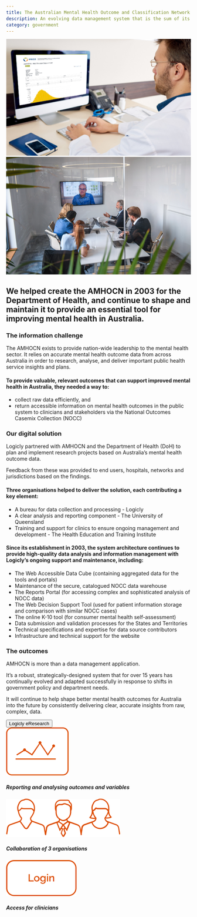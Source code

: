 ```yaml
---
title: The Australian Mental Health Outcome and Classification Network (AMHOCN)
description: An evolving data management system that is the sum of its interconnected parts
category: government
---
```

<div class="grid grid-cols-12 gap-0 lg:gap-8">

<div class="col-span-12 project-images">
    <img src="/Projects/Images/7_Australian_Mental_Health_Outcome_and_Classification_Network_(AMHOCN)/Australian-Mental-Health-Outcome-and-Classification-Network-(AMHOCN)-data-on-screen.jpg" />
    <img src="/Projects/Images/7_Australian_Mental_Health_Outcome_and_Classification_Network_(AMHOCN)/AMHOCN-coworkers-meeting-with-coworker-online.jpg" />
</div>


<div class="col-span-12 lg:col-span-9 project-text lg:order-last">
<div>

## We helped create the AMHOCN in 2003 for the Department of Health, and continue to shape and maintain it to provide an essential tool for improving mental health in Australia.

### The information challenge
The AMHOCN exists to provide nation-wide leadership to the mental health sector. It relies on accurate mental health outcome data from across Australia in order to research, analyse, and deliver important public health service insights and plans.

#### To provide valuable, relevant outcomes that can support improved mental health in Australia, they needed a way to:
<div class="project-text-list">
  <ul>
    <li>collect raw data efficiently, and</li>
    <li>return accessible information on mental health outcomes in the public system to clinicians
and stakeholders via the National Outcomes Casemix Collection (NOCC)</li>
  </ul>
</div>

### Our digital solution
Logicly partnered with AMHOCN and the Department of Health (DoH) to plan and implement research projects based on Australia’s mental health outcome data.

Feedback from these was provided to end users, hospitals, networks and jurisdictions based on the findings.

#### Three organisations helped to deliver the solution, each contributing a key element:
<div class="project-text-list">
  <ul>
    <li>A bureau for data collection and processing - Logicly</li>
    <li>A clear analysis and reporting component - The University of Queensland</li>
    <li>Training and support for clinics to ensure ongoing management and development -
The Health Education and Training Institute</li>
  </ul>
</div>

#### Since its establishment in 2003, the system architecture continues to provide high-quality data analysis and information management with Logicly’s ongoing support and maintenance, including:
<div class="project-text-list">
  <ul>
    <li>The Web Accessible Data Cube (containing aggregated data for the tools and portals)</li>
    <li>Maintenance of the secure, catalogued NOCC data warehouse</li>
    <li>The Reports Portal (for accessing complex and sophisticated analysis of NOCC data)</li>
    <li>The Web Decision Support Tool (used for patient information storage and comparison
with similar NOCC cases)</li>
    <li>The online K-10 tool (for consumer mental health self-assessment)</li>
    <li>Data submission and validation processes for the States and Territories</li>
    <li>Technical specifications and expertise for data source contributors</li>
    <li>Infrastructure and technical support for the website</li>
  </ul>
</div>

### The outcomes

AMHOCN is more than a data management application.

It’s a robust, strategically-designed system that for over 15 years has continually evolved and adapted successfully in response to shifts in government policy and department needs.

It will continue to help shape better mental health outcomes for Australia into the future by consistently delivering clear, accurate insights from raw, complex, data.

<a href="/eresearch" class="block w-48 h-12 my-5 font-medium text-center text-white tt-lc bg-logiclyorange hover:bg-logiclyhover">
  <button class="w-full h-full">Logicly eResearch</button>
</a>

</div>
</div>


<div class="col-span-12 lg:col-span-3 icons-sidebar">
<div>
<img src="/Projects/Icons/7_Australian_Mental_Health_Outcome_and_Classification_Network_(AMHOCN)/Reporting_and_analysing_outcomes_and_variables.svg" />

##### Reporting and analysing outcomes and variables
</div>

<div>
<img src="/Projects/Icons/7_Australian_Mental_Health_Outcome_and_Classification_Network_(AMHOCN)/Collaboration_of_3_organisations.svg" />

##### Collaboration of 3 organisations
</div>

<div class="icons-sidebar-last">
<img src="/Projects/Icons/7_Australian_Mental_Health_Outcome_and_Classification_Network_(AMHOCN)/Access_for_clinicians.svg" />

##### Access for clinicians
</div>
</div>
</div>
